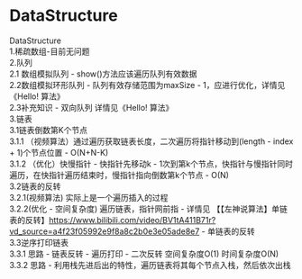 # DataStructure
DataStructure  
1.稀疏数组-目前无问题  
2.队列  
2.1 数组模拟队列 - show()方法应该遍历队列有效数据  
2.2数组模拟环形队列 - 队列有效存储范围为maxSize - 1，应进行优化，详情见《Hello! 算法》   
2.3补充知识 - 双向队列 详情见《Hello! 算法》  
3.链表  
3.1链表倒数第K个节点    
3.1.1 （视频算法）通过遍历获取链表长度，二次遍历将指针移动到(length - index + 1)个节点位置 - O(N+N-K)   
3.1.2 （优化）快慢指针 - 快指针先移动k - 1次到第k个节点，快指针与慢指针同时遍历，在快指针遍历结束时，慢指针指向倒数第k个节点 - O(N)   
3.2链表的反转  
3.2.1(视频算法) 实际上是一个遍历插入的过程  
3.2.2(优化 - 空间复杂度) 遍历链表，指针网前指 - 详情见 【【左神说算法】单链表的反转】https://www.bilibili.com/video/BV1tA411B71r?vd_source=a4f23f05992e9f8a8c2b0e3e05ade8e7 - 单链表的反转  
3.3逆序打印链表  
3.3.1 思路 - 链表反转 - 遍历打印 - 二次反转 空间复杂度O(1) 时间复杂度O(N)  
3.3.2 思路 - 利用栈先进后出的特性，遍历链表将其每个节点入栈，然后依次出栈  
 



















